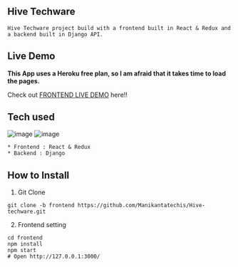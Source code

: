 ## Hive Techware

```
Hive Techware project build with a frontend built in React & Redux and a backend built in Django API.
```

## Live Demo

**This App uses a Heroku free plan, so I am afraid that it takes time to load the pages.**

Check out [FRONTEND LIVE DEMO]() here!!

## Tech used

![image](https://user-images.githubusercontent.com/97461302/149033146-2401106e-7c68-400d-a63a-81ee15952363.png)
![image](https://user-images.githubusercontent.com/97461302/149033406-136fb454-6408-4e4b-aa1f-739161444615.png)

```
* Frontend : React & Redux
* Backend : Django
```

## How to Install

1. Git Clone

```
git clone -b frontend https://github.com/Manikantatechis/Hive-techware.git
```

2. Frontend setting

```
cd frontend
npm install
npm start
# Open http://127.0.0.1:3000/
```

